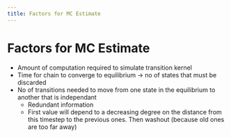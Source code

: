 ```yaml
---
title: Factors for MC Estimate
---
```


# Factors for MC Estimate
- Amount of computation required to simulate transition kernel
- Time for chain to converge to equilibrium -> no of states that must be discarded
- No of transitions needed to move from one state in the equilibrium to another that is independant
	- Redundant information
	- First value will depend to a decreasing degree on the distance from this timestep to the previous ones. Then washout (because old ones are too far away)






























































































